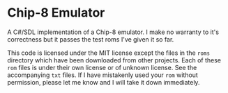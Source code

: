# Chip-8 Emulator

A C#/SDL implementation of a Chip-8 emulator. I make no warranty to it's
correctness but it passes the test roms I've given it so far.

This code is licensed under the MIT license except the files in the `roms`
directory which have been downloaded from other projects. Each of these `rom`
files is under their own license or of unknown license. See the accompanying
`txt` files. If I have mistakenly used your `rom` without permission, please
let me know and I will take it down immediately.